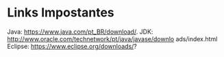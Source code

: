 # Links Impostantes
Java:	https://www.java.com/pt_BR/download/. 
JDK: http://www.oracle.com/technetwork/pt/java/javase/downlo ads/index.html 
Eclipse:	https://www.eclipse.org/downloads/?

